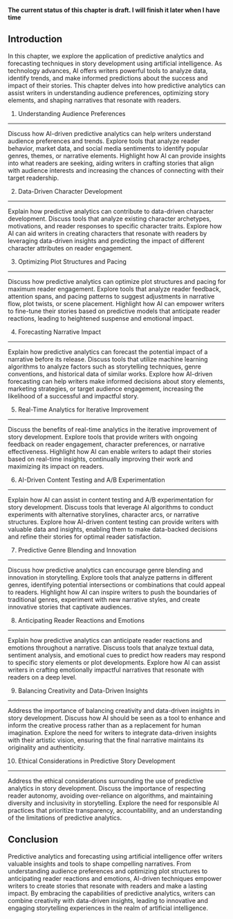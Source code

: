 **The current status of this chapter is draft. I will finish it later when I have time**

Introduction
------------

In this chapter, we explore the application of predictive analytics and forecasting techniques in story development using artificial intelligence. As technology advances, AI offers writers powerful tools to analyze data, identify trends, and make informed predictions about the success and impact of their stories. This chapter delves into how predictive analytics can assist writers in understanding audience preferences, optimizing story elements, and shaping narratives that resonate with readers.

1. Understanding Audience Preferences
-------------------------------------

Discuss how AI-driven predictive analytics can help writers understand audience preferences and trends. Explore tools that analyze reader behavior, market data, and social media sentiments to identify popular genres, themes, or narrative elements. Highlight how AI can provide insights into what readers are seeking, aiding writers in crafting stories that align with audience interests and increasing the chances of connecting with their target readership.

2. Data-Driven Character Development
------------------------------------

Explain how predictive analytics can contribute to data-driven character development. Discuss tools that analyze existing character archetypes, motivations, and reader responses to specific character traits. Explore how AI can aid writers in creating characters that resonate with readers by leveraging data-driven insights and predicting the impact of different character attributes on reader engagement.

3. Optimizing Plot Structures and Pacing
----------------------------------------

Discuss how predictive analytics can optimize plot structures and pacing for maximum reader engagement. Explore tools that analyze reader feedback, attention spans, and pacing patterns to suggest adjustments in narrative flow, plot twists, or scene placement. Highlight how AI can empower writers to fine-tune their stories based on predictive models that anticipate reader reactions, leading to heightened suspense and emotional impact.

4. Forecasting Narrative Impact
-------------------------------

Explain how predictive analytics can forecast the potential impact of a narrative before its release. Discuss tools that utilize machine learning algorithms to analyze factors such as storytelling techniques, genre conventions, and historical data of similar works. Explore how AI-driven forecasting can help writers make informed decisions about story elements, marketing strategies, or target audience engagement, increasing the likelihood of a successful and impactful story.

5. Real-Time Analytics for Iterative Improvement
------------------------------------------------

Discuss the benefits of real-time analytics in the iterative improvement of story development. Explore tools that provide writers with ongoing feedback on reader engagement, character preferences, or narrative effectiveness. Highlight how AI can enable writers to adapt their stories based on real-time insights, continually improving their work and maximizing its impact on readers.

6. AI-Driven Content Testing and A/B Experimentation
----------------------------------------------------

Explain how AI can assist in content testing and A/B experimentation for story development. Discuss tools that leverage AI algorithms to conduct experiments with alternative storylines, character arcs, or narrative structures. Explore how AI-driven content testing can provide writers with valuable data and insights, enabling them to make data-backed decisions and refine their stories for optimal reader satisfaction.

7. Predictive Genre Blending and Innovation
-------------------------------------------

Discuss how predictive analytics can encourage genre blending and innovation in storytelling. Explore tools that analyze patterns in different genres, identifying potential intersections or combinations that could appeal to readers. Highlight how AI can inspire writers to push the boundaries of traditional genres, experiment with new narrative styles, and create innovative stories that captivate audiences.

8. Anticipating Reader Reactions and Emotions
---------------------------------------------

Explain how predictive analytics can anticipate reader reactions and emotions throughout a narrative. Discuss tools that analyze textual data, sentiment analysis, and emotional cues to predict how readers may respond to specific story elements or plot developments. Explore how AI can assist writers in crafting emotionally impactful narratives that resonate with readers on a deep level.

9. Balancing Creativity and Data-Driven Insights
------------------------------------------------

Address the importance of balancing creativity and data-driven insights in story development. Discuss how AI should be seen as a tool to enhance and inform the creative process rather than as a replacement for human imagination. Explore the need for writers to integrate data-driven insights with their artistic vision, ensuring that the final narrative maintains its originality and authenticity.

10. Ethical Considerations in Predictive Story Development
----------------------------------------------------------

Address the ethical considerations surrounding the use of predictive analytics in story development. Discuss the importance of respecting reader autonomy, avoiding over-reliance on algorithms, and maintaining diversity and inclusivity in storytelling. Explore the need for responsible AI practices that prioritize transparency, accountability, and an understanding of the limitations of predictive analytics.

Conclusion
----------

Predictive analytics and forecasting using artificial intelligence offer writers valuable insights and tools to shape compelling narratives. From understanding audience preferences and optimizing plot structures to anticipating reader reactions and emotions, AI-driven techniques empower writers to create stories that resonate with readers and make a lasting impact. By embracing the capabilities of predictive analytics, writers can combine creativity with data-driven insights, leading to innovative and engaging storytelling experiences in the realm of artificial intelligence.
